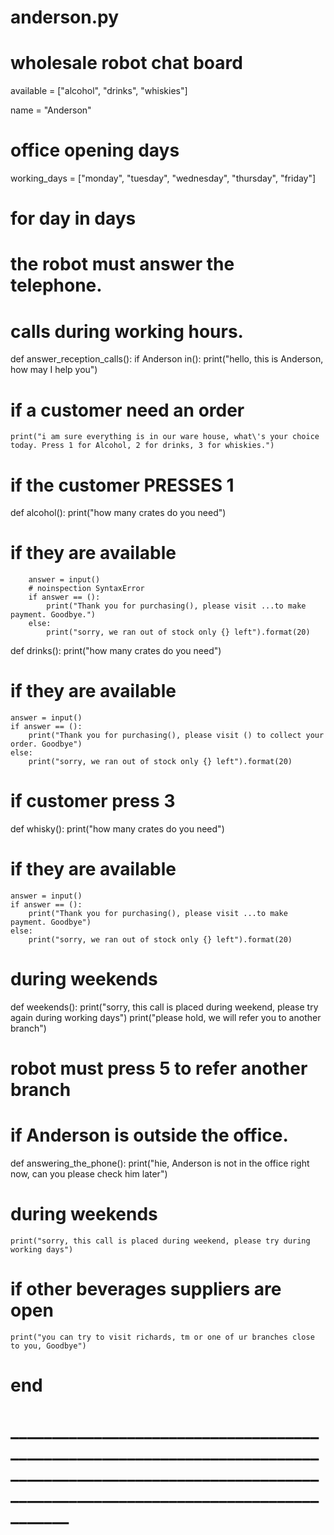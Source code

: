 # anderson.py
# wholesale robot chat board
available = ["alcohol", "drinks", "whiskies"]

name = "Anderson"
# office opening days
working_days = ["monday", "tuesday", "wednesday", "thursday", "friday"]
# for day in days
# the robot must answer the telephone.

# calls during working hours.


def answer_reception_calls():
    if Anderson in():
        print("hello, this is Anderson, how may I help you")
# if a customer need an order
    print("i am sure everything is in our ware house, what\'s your choice today. Press 1 for Alcohol, 2 for drinks, 3 for whiskies.")

# if the customer PRESSES 1


def alcohol():
        print("how many crates do you need")
# if they are available
        answer = input()
        # noinspection SyntaxError
        if answer == ():
            print("Thank you for purchasing(), please visit ...to make payment. Goodbye.")
        else:
            print("sorry, we ran out of stock only {} left").format(20)


def drinks():
    print("how many crates do you need")
# if they are available
    answer = input()
    if answer == ():
        print("Thank you for purchasing(), please visit () to collect your order. Goodbye")
    else:
        print("sorry, we ran out of stock only {} left").format(20)

# if customer press 3


def whisky():
    print("how many crates do you need")
# if they are available
    answer = input()
    if answer == ():
        print("Thank you for purchasing(), please visit ...to make payment. Goodbye")
    else:
        print("sorry, we ran out of stock only {} left").format(20)
# during weekends


def weekends():
    print("sorry, this call is placed during weekend, please try again during working days")
    print("please hold, we will refer you to another branch")
# robot must press 5 to refer another branch


# if Anderson is outside the office.
def answering_the_phone():
    print("hie, Anderson is not in the office right now, can you please check him later")
# during weekends
    print("sorry, this call is placed during weekend, please try during working days")
# if other beverages suppliers are open
    print("you can try to visit richards, tm or one of ur branches close to you, Goodbye")

# end
#  ___________________________________________________________________________________________________________________________________________________________
